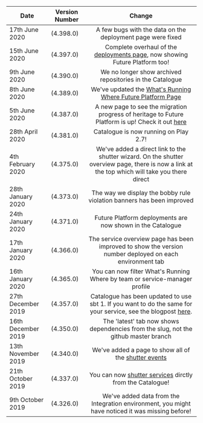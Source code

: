 [//]: <> (This markdown file is rendered and displayed on the front page of the Catalogue)

| Date              | Version Number |      Change    | 
|-------------------|----------------| :--------------:|
| 17th June 2020 | (4.398.0) |  A few bugs with the data on the deployment page were fixed |
| 15th June 2020 | (4.397.0) | Complete overhaul of the [deployments page](./deployments/production), now showing Future Platform too! |
| 9th June 2020 | (4.390.0) | We no longer show archived repositories in the Catalogue |
| 8th June 2020 | (4.389.0) | We've updated the [What's Running Where Future Platform Page](./whats-running-where-ecs) |
| 5th June 2020 | (4.387.0) | A new page to see the migration progress of heritage to Future Platform is up! Check it out [here](./future-platform-migration) |
| 28th April 2020 | (4.381.0) | Catalogue is now running on Play 2.7! |
| 4th February 2020 | (4.375.0) | We've added a direct link to the shutter wizard. On the shutter overview page, there is now a link at the top which will take you there direct |
| 28th January 2020 | (4.373.0) | The way we display the bobby rule violation banners has been improved |
| 24th January 2020 | (4.371.0) | Future Platform deployments are now shown in the Catalogue |
| 17th January 2020 | (4.366.0) | The service overview page has been improved to show the version number deployed on each environment tab |
| 16th January 2020 | (4.365.0) | You can now filter What's Running Where by team or service-manager profile |
| 27th December 2019 | (4.357.0) | Catalogue has been updated to use sbt 1. If you want to do the same for your service, see the blogpost [here](https://confluence.tools.tax.service.gov.uk/pages/viewpage.action?pageId=176632503). | 
| 16th December 2019 | (4.350.0) | The 'latest' tab now shows dependencies from the slug, not the github master branch | 
| 13th November 2019 | (4.340.0) | We've added a page to show all of the [shutter events](./shutter-events) | 
| 21th October 2019 | (4.337.0) | You can now [shutter services](./shuttering-overview/frontend) dirctly from the Catalogue! | 
| 9th October 2019 | (4.326.0) | We've added data from the Integration environment, you might have noticed it was missing before! | 

